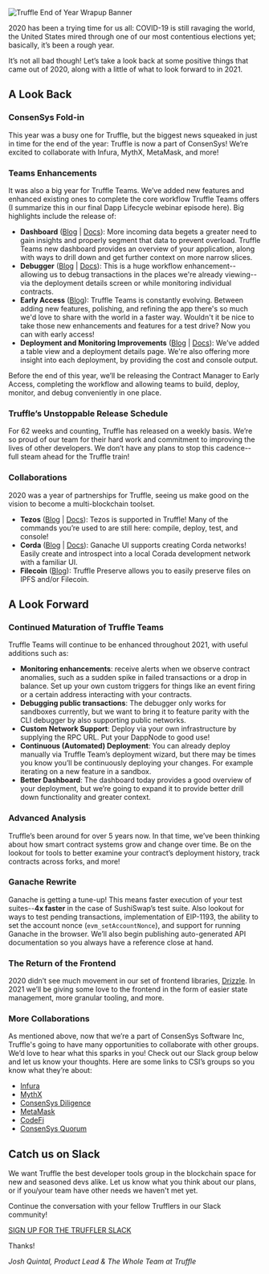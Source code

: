 ![Truffle End of Year Wrapup Banner](/img/blog/2020-is-finally-over-a-year-end-wrapup/blog-header.png)

2020 has been a trying time for us all: COVID-19 is still ravaging the world, the United States mired through one of our most contentious elections yet; basically, it’s been a rough year.

It’s not all bad though! Let’s take a look back at some positive things that came out of 2020, along with a little of what to look forward to in 2021.

## A Look Back

### ConsenSys Fold-in

This year was a busy one for Truffle, but the biggest news squeaked in just in time for the end of the year: Truffle is now a part of ConsenSys! We’re excited to collaborate with Infura, MythX, MetaMask, and more!

### Teams Enhancements

It was also a big year for Truffle Teams. We’ve added new features and enhanced existing ones to complete the core workflow Truffle Teams offers (I summarize this in our final Dapp Lifecycle webinar episode here). Big highlights include the release of:

* **Dashboard** ([Blog](https://www.trufflesuite.com/blog/get-a-birds-eye-view-with-truffle-teams-new-dashboard) | [Docs](https://www.trufflesuite.com/docs/teams/dashboard/dashboard-overview)): More incoming data begets a greater need to gain insights and properly segment that data to prevent overload. Truffle Teams new dashboard provides an overview of your application, along with ways to drill down and get further context on more narrow slices.
* **Debugger** ([Blog](https://www.trufflesuite.com/blog/debug-quickly-and-in-context-with-truffle-teams-new-debugger) | [Docs](https://www.trufflesuite.com/docs/teams/debugger/debugger-overview)): This is a huge workflow enhancement--allowing us to debug transactions in the places we're already viewing--via the deployment details screen or while monitoring individual contracts.
* **Early Access** ([Blog](https://www.trufflesuite.com/blog/try-new-features-first-with-truffle-teams-early-access)): Truffle Teams is constantly evolving. Between adding new features, polishing, and refining the app there's so much we'd love to share with the world in a faster way. Wouldn't it be nice to take those new enhancements and features for a test drive? Now you can with early access!
* **Deployment and Monitoring Improvements** ([Blog](https://www.trufflesuite.com/blog/you-decide-pipeline-or-table-view-in-truffle-teams-deployments-managerhttps://www.trufflesuite.com/blog/you-decide-pipeline-or-table-view-in-truffle-teams-deployments-manager) | [Docs](https://www.trufflesuite.com/docs/teams/deployments/deployments-overview)): We’ve added a table view and a deployment details page. We're also offering more insight into each deployment, by providing the cost and console output.

Before the end of this year, we’ll be releasing the Contract Manager to Early Access, completing the workflow and allowing teams to build, deploy, monitor, and debug conveniently in one place.

### Truffle’s Unstoppable Release Schedule

For 62 weeks and counting, Truffle has released on a weekly basis. We’re so proud of our team for their hard work and commitment to improving the lives of other developers. We don’t have any plans to stop this cadence--full steam ahead for the Truffle train!

### Collaborations

2020 was a year of partnerships for Truffle, seeing us make good on the vision to become a multi-blockchain toolset.

* **Tezos** ([Blog](https://www.trufflesuite.com/blog/branching-out-announcing-tezos-support-in-truffle) | [Docs](https://www.trufflesuite.com/docs/tezos/truffle/quickstart)): Tezos is supported in Truffle! Many of the commands you’re used to are still here: compile, deploy, test, and console!
* **Corda** ([Blog](https://www.trufflesuite.com/blog/branching-out-phase-2-of-corda-flavored-ganache) | [Docs](https://www.trufflesuite.com/docs/ganache/corda/working-with-corda)): Ganache UI supports creating Corda networks! Easily create and introspect into a local Corada development network with a familiar UI.
* **Filecoin** ([Blog](https://www.trufflesuite.com/blog/announcing-collaboration-with-filecoin)): Truffle Preserve allows you to easily preserve files on IPFS and/or Filecoin.

## A Look Forward

### Continued Maturation of Truffle Teams

Truffle Teams will continue to be enhanced throughout 2021, with useful additions such as:

* **Monitoring enhancements**: receive alerts when we observe contract anomalies, such as a sudden spike in failed transactions or a drop in balance. Set up your own custom triggers for things like an event firing or a certain address interacting with your contracts.
* **Debugging public transactions**: The debugger only works for sandboxes currently, but we want to bring it to feature parity with the CLI debugger by also supporting public networks.
* **Custom Network Support**: Deploy via your own infrastructure by supplying the RPC URL. Put your DappNode to good use!
* **Continuous (Automated) Deployment**: You can already deploy manually via Truffle Team’s deployment wizard, but there may be times you know you’ll be continuously deploying your changes. For example iterating on a new feature in a sandbox.
* **Better Dashboard**: The dashboard today provides a good overview of your deployment, but we’re going to expand it to provide better drill down functionality and greater context.

### Advanced Analysis

Truffle’s been around for over 5 years now. In that time, we’ve been thinking about how smart contract systems grow and change over time. Be on the lookout for tools to better examine your contract’s deployment history, track contracts across forks, and more!

### Ganache Rewrite

Ganache is getting a tune-up! This means faster execution of your test suites--**4x faster** in the case of SushiSwap’s test suite. Also lookout for ways to test pending transactions, implementation of EIP-1193, the ability to set the account nonce (`evm_setAccountNonce`), and support for running Ganache in the browser. We’ll also begin publishing auto-generated API documentation so you always have a reference close at hand.

### The Return of the Frontend

2020 didn’t see much movement in our set of frontend libraries, [Drizzle](https://github.com/trufflesuite/drizzle). In 2021 we’ll be giving some love to the frontend in the form of easier state management, more granular tooling, and more.

### More Collaborations

As mentioned above, now that we’re a part of ConsenSys Software Inc, Truffle's going to have many opportunities to collaborate with other groups. We’d love to hear what this sparks in you! Check out our Slack group below and let us know your thoughts. Here are some links to CSI’s groups so you know what they’re about:

* [Infura](https://infura.io/)
* [MythX](https://mythx.io/)
* [ConsenSys Diligence](https://consensys.net/diligence/)
* [MetaMask](https://metamask.io/)
* [CodeFi](https://codefi.consensys.net/)
* [ConsenSys Quorum](https://consensys.net/quorum/)

## Catch us on Slack

We want Truffle the best developer tools group in the blockchain space for new and seasoned devs alike. Let us know what you think about our plans, or if you/your team have other needs we haven't met yet.

Continue the conversation with your fellow Trufflers in our Slack community!

<div class="mt-12 text-center">
  <a class="btn btn-truffle mt-3" href="https://join.slack.com/t/truffle-community/shared_invite/zt-8wab0bnl-KcugRAqsY9yeNJYcnanfLA" target="_blank">SIGN UP FOR THE TRUFFLER SLACK</a>
</div>

Thanks!

_Josh Quintal, Product Lead & The Whole Team at Truffle_
